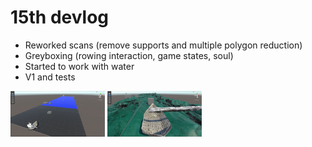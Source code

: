 # 15th devlog

- Reworked scans (remove supports and multiple polygon reduction)
- Greyboxing (rowing interaction, game states, soul)
- Started to work with water
- V1 and tests

<img src="../images/unity/2023-09-06-rowing.png" style="width:30%">
<img src="../images/unity/2023-09-06-water.png" style="width:30%">
